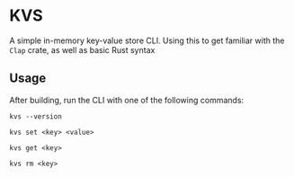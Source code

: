 # KVS

A simple in-memory key-value store CLI.
Using this to get familiar with the `Clap` crate, as well as basic Rust syntax

## Usage

After building, run the CLI with one of the following commands:

`kvs --version`

`kvs set <key> <value>`

`kvs get <key>`

`kvs rm <key>`
